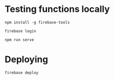# Testing functions locally

`npm install -g firebase-tools`

`firebase login`

`npm run serve`

# Deploying

`firebase deploy`

